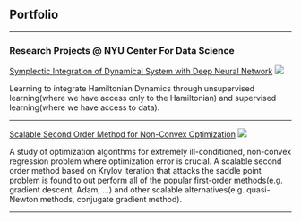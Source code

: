 ## Portfolio

---

### Research Projects @ NYU Center For Data Science

[Symplectic Integration of Dynamical System with Deep Neural Network](http://example.com/)
<img src="images/dummy_thumbnail.jpg?raw=true"/>

Learning to integrate Hamiltonian Dynamics through unsupervised learning(where we have access only to the Hamiltonian) and supervised learning(where we have access to data).

---
[Scalable Second Order Method for Non-Convex Optimization](http://example.com/)
<img src="images/dummy_thumbnail.jpg?raw=true"/>

A study of optimization algorithms for extremely ill-conditioned, non-convex regression problem where optimization error is crucial. A scalable second order method based on Krylov iteration that attacks the saddle point problem is found to out perform all of the popular first-order methods(e.g. gradient descent, Adam, ...) and other scalable alternatives(e.g. quasi-Newton methods, conjugate gradient method).

---
